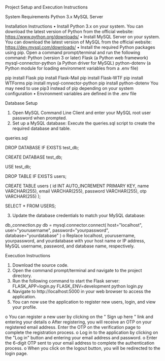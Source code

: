 Project Setup and Execution Instructions

System Requirements
Python 3.x
MySQL Server

Installation Instructions
•	Install Python 3.x on your system. You can download the latest version of Python from the official website: https://www.python.org/downloads/
•	Install MySQL Server on your system. You can download the latest version of MySQL from the official website: https://dev.mysql.com/downloads/
•	Install the required Python packages using pip. Open a command prompt/terminal and run the following command:
Python (version 3 or later)
Flask (a Python web framework)
mysql-connector-python (a Python driver for MySQL)
python-dotenv (a Python module for loading environment variables from a .env file)

pip install Flask
pip install Flask-Mail
pip install Flask-WTF
pip install WTForms
pip install mysql-connector-python
pip install python-dotenv
You may need to use pip3 instead of pip depending on your system configuration
•	Environment variables are defined in the .env file

Database Setup
1.	Open MySQL Command Line Client and enter your MySQL root user password when prompted.
2.	Set up a MySQL database:
Execute the queries.sql script to create the required database and table.

queries.sql

DROP DATABASE IF EXISTS test_db;

CREATE DATABASE test_db;

USE test_db;

DROP TABLE IF EXISTS users;

CREATE TABLE users (
  id INT AUTO_INCREMENT PRIMARY KEY,
  name VARCHAR(255),
  email VARCHAR(255),
  password VARCHAR(255),
  otp VARCHAR(255)
);

SELECT * FROM USERS;

3.	Update the database credentials to match your MySQL database:

db_connection.py
db = mysql.connector.connect(
    host="localhost",
    user="yourusername",
    password="yourpassword",
    database="yourdatabase"
)
o	Replace localhost, yourusername, yourpassword, and yourdatabase with your host name or IP address, MySQL username, password, and database name, respectively.

Execution Instructions
1.	Download the source code.
2.	Open the command prompt/terminal and navigate to the project directory.
3.	Run the following command to start the Flask server:
FLASK_APP=login.py
FLASK_ENV=development
python login.py  
4.	Navigate to http://localhost:5000 in your web browser to access the application.
5.	You can now use the application to register new users, login, and view your profile.

o	You can register a new user by clicking on the " Sign up here " link and entering your details
o	After registering, you will receive an OTP on your registered email address. Enter the OTP on the verification page to complete the registration process.
o	Log in to the application by clicking on the "Log in" button and entering your email address and password.
o	Enter the 6-digit OTP sent to your email address to complete the authentication process.
o	When you click on the logout button, you will be redirected to the login page.
